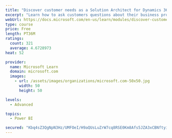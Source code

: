 ```yaml
---
title: "Discover customer needs as a Solution Architect for Dynamics 365 and Power Platform"
excerpt: "Learn how to ask customers questions about their business processes and feature requirements to create a viable solution."
webUrl: https://docs.microsoft.com/en-us/learn/modules/discover-customer-needs/
type: course
price: Free
length: PT36M
ratings:
  count: 321
  average: 4.6728973
heat: 52

provider:
  name: Microsoft Learn
  domain: microsoft.com
  images:
    - url: /assets/images/organizations/microsoft.com-50x50.jpg
      width: 50
      height: 50

levels:
  - Advanced

topics:
  - Power BI

secured: "Kbq4sZ3QgNpN3Hz/UMFOeI/H9aQUsLuZrW7cq8RSE0Km8Afs5JZA3xCBNftyive2O9ihHD5Dl4Qo3GwWNDzynOBu/SCCTZtdmOwBPyXR6wuwZsS9WXvz3/S04nFCxfOwtMRP6w6qdjiqdBflj2BhRHJYyntMdI5ydnYYtg4Ru5bEvMtSDop18jVQqWCshUUqeOQ6zHOxJQZKuhyCU89vTe6HxhSKKywo65g7/4ipwJ5HNj1oSPECT62yCeiCBe0h1BeVhhShpkTbrRslrNxWDRRVbnGKMrxCyqzMo36qenN4RzwBay1onxpvz/4ABXqQpq/Nbr5UE+7HXF9z7RoTBC/4OIE6D8fjb6n0IH9pX+V2AnPYqH9Ia5LeP1orf53aBkGPhoFYy49MLru891Aoag==;ESFRDtzh1V8PWO7dKyPedA=="
---
```


